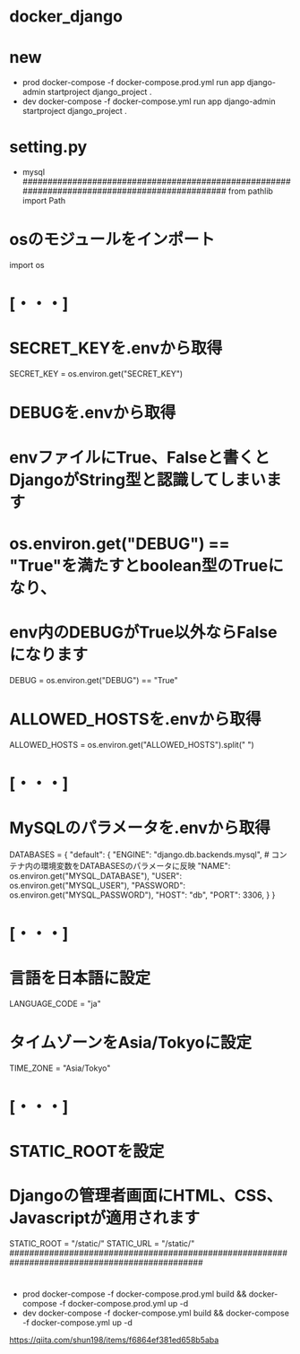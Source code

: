 # docker_django
 
# new
* prod
docker-compose -f docker-compose.prod.yml run app django-admin startproject django_project .
* dev
docker-compose -f docker-compose.yml run app django-admin startproject django_project .

# setting.py
* mysql
###############################################################################################
from pathlib import Path
# osのモジュールをインポート
import os

# [・・・]

# SECRET_KEYを.envから取得
SECRET_KEY = os.environ.get("SECRET_KEY")

# DEBUGを.envから取得
# envファイルにTrue、Falseと書くとDjangoがString型と認識してしまいます
# os.environ.get("DEBUG") == "True"を満たすとboolean型のTrueになり、
# env内のDEBUGがTrue以外ならFalseになります
DEBUG = os.environ.get("DEBUG") == "True"

# ALLOWED_HOSTSを.envから取得
ALLOWED_HOSTS = os.environ.get("ALLOWED_HOSTS").split(" ")

# [・・・]

# MySQLのパラメータを.envから取得
DATABASES = {
    "default": {
        "ENGINE": "django.db.backends.mysql",
        # コンテナ内の環境変数をDATABASESのパラメータに反映
        "NAME": os.environ.get("MYSQL_DATABASE"),
        "USER": os.environ.get("MYSQL_USER"),
        "PASSWORD": os.environ.get("MYSQL_PASSWORD"),
        "HOST": "db",
        "PORT": 3306,
    }
}

# [・・・]

# 言語を日本語に設定
LANGUAGE_CODE = "ja"
# タイムゾーンをAsia/Tokyoに設定
TIME_ZONE = "Asia/Tokyo"

# [・・・]

# STATIC_ROOTを設定
# Djangoの管理者画面にHTML、CSS、Javascriptが適用されます
STATIC_ROOT = "/static/"
STATIC_URL = "/static/"
###############################################################################################

# 
* prod
docker-compose -f docker-compose.prod.yml build && docker-compose -f docker-compose.prod.yml up -d
* dev
docker-compose -f docker-compose.yml build && docker-compose -f docker-compose.yml up -d

https://qiita.com/shun198/items/f6864ef381ed658b5aba
